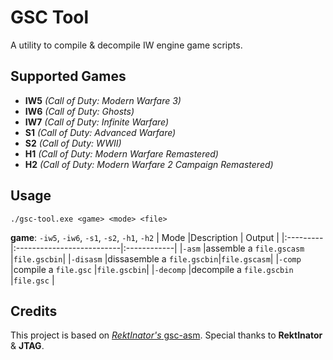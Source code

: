 # GSC Tool
A utility to compile & decompile IW engine game scripts.
## Supported Games 
- **IW5** *(Call of Duty: Modern Warfare 3)*
- **IW6** *(Call of Duty: Ghosts)*
- **IW7** *(Call of Duty: Infinite Warfare)*
- **S1** *(Call of Duty: Advanced Warfare)*
- **S2** *(Call of Duty: WWII)*
- **H1** *(Call of Duty: Modern Warfare Remastered)*
- **H2** *(Call of Duty: Modern Warfare 2 Campaign Remastered)*
## Usage
``./gsc-tool.exe <game> <mode> <file>``

**game**: `-iw5`, `-iw6`, `-s1`, `-s2`, `-h1`, `-h2`
| Mode     |Description                | Output      |
|:---------|:--------------------------|:------------|
|`-asm`    |assemble a `file.gscasm`   |`file.gscbin`|
|`-disasm` |dissasemble a `file.gscbin`|`file.gscasm`|
|`-comp`   |compile a `file.gsc`       |`file.gscbin`|
|`-decomp` |decompile a `file.gscbin`  |`file.gsc`   |
## Credits
This project is based on  [*RektInator's* gsc-asm](https://github.com/ZoneTool/gsc-asm). Special thanks to **RektInator** & **JTAG**.
